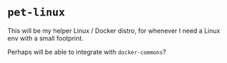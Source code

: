 # `pet-linux`

This will be my helper Linux / Docker distro, for whenever I need a Linux env
with a small footprint.

Perhaps will be able to integrate with `docker-commons`?
